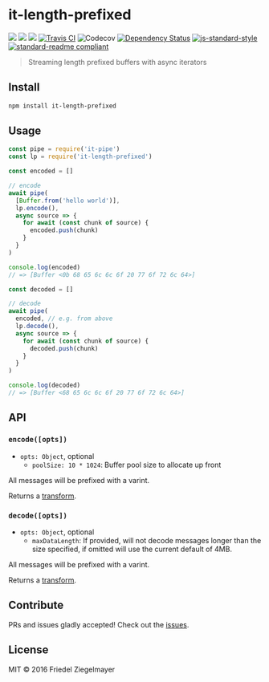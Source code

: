 # it-length-prefixed

[![](https://img.shields.io/badge/made%20by-Protocol%20Labs-blue.svg?style=flat-square)](http://ipn.io)
[![](https://img.shields.io/badge/project-IPFS-blue.svg?style=flat-square)](http://ipfs.io/)
[![](https://img.shields.io/badge/freenode-%23ipfs-blue.svg?style=flat-square)](http://webchat.freenode.net/?channels=%23ipfs)
[![Travis CI](https://travis-ci.org/alanshaw/it-length-prefixed.svg?branch=master&style=flat-square)](https://travis-ci.org/alanshaw/it-length-prefixed)
![Codecov](https://img.shields.io/codecov/c/gh/alanshaw/it-length-prefixed.svg?style=flat-square)
[![Dependency Status](https://david-dm.org/alanshaw/it-length-prefixed.svg?style=flat-square)](https://david-dm.org/alanshaw/it-length-prefixed)
[![js-standard-style](https://img.shields.io/badge/code%20style-standard-brightgreen.svg?style=flat-square)](https://github.com/feross/standard)
[![standard-readme compliant](https://img.shields.io/badge/standard--readme-OK-green.svg?style=flat-square)](https://github.com/RichardLitt/standard-readme)

> Streaming length prefixed buffers with async iterators

## Install

```sh
npm install it-length-prefixed
```

## Usage

```js
const pipe = require('it-pipe')
const lp = require('it-length-prefixed')

const encoded = []

// encode
await pipe(
  [Buffer.from('hello world')],
  lp.encode(),
  async source => {
    for await (const chunk of source) {
      encoded.push(chunk)
    }
  }
)

console.log(encoded)
// => [Buffer <0b 68 65 6c 6c 6f 20 77 6f 72 6c 64>]

const decoded = []

// decode
await pipe(
  encoded, // e.g. from above
  lp.decode(),
  async source => {
    for await (const chunk of source) {
      decoded.push(chunk)
    }
  }
)

console.log(decoded)
// => [Buffer <68 65 6c 6c 6f 20 77 6f 72 6c 64>]
```

## API

### `encode([opts])`

- `opts: Object`, optional
  - `poolSize: 10 * 1024`: Buffer pool size to allocate up front

All messages will be prefixed with a varint.

Returns a [transform](https://gist.github.com/alanshaw/591dc7dd54e4f99338a347ef568d6ee9#transform-it).

### `decode([opts])`

- `opts: Object`, optional
  - `maxDataLength`: If provided, will not decode messages longer than the size specified, if omitted will use the current default of 4MB.

All messages will be prefixed with a varint.

Returns a [transform](https://gist.github.com/alanshaw/591dc7dd54e4f99338a347ef568d6ee9#transform-it).

## Contribute

PRs and issues gladly accepted! Check out the [issues](https://github.com/alanshaw/it-length-prefixed/issues).

## License

MIT © 2016 Friedel Ziegelmayer
